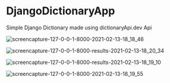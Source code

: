 # DjangoDictionaryApp
Simple Django Dictionary made using dictionaryApi.dev Api

![screencapture-127-0-0-1-8000-2021-02-13-18_18_46](https://user-images.githubusercontent.com/71818189/107851005-8f7ecb80-6e2c-11eb-924e-987b2b6da763.png)

![screencapture-127-0-0-1-8000-results-2021-02-13-18_20_34](https://user-images.githubusercontent.com/71818189/107851013-9e657e00-6e2c-11eb-90ef-c954346c403d.png)

![screencapture-127-0-0-1-8000-results-2021-02-13-18_19_10](https://user-images.githubusercontent.com/71818189/107851015-a02f4180-6e2c-11eb-990c-0a349c2fe1f1.png)

![screencapture-127-0-0-1-8000-2021-02-13-18_19_55](https://user-images.githubusercontent.com/71818189/107851018-a1f90500-6e2c-11eb-9f78-04b90feca499.png)

